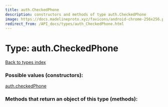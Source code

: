 ```yaml
---
title: auth.CheckedPhone
description: constructors and methods of type auth.CheckedPhone
image: https://docs.madelineproto.xyz/favicons/android-chrome-256x256.png
redirect_from: /API_docs/types/auth_CheckedPhone.html
---
```

# Type: auth.CheckedPhone  
[Back to types index](index.md)



### Possible values (constructors):

[auth.checkedPhone](../constructors/auth.checkedPhone.md)  



### Methods that return an object of this type (methods):



